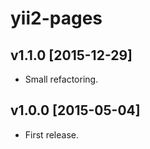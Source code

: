 yii2-pages
==========

v1.1.0 [2015-12-29]
-------------------

- Small refactoring.

v1.0.0 [2015-05-04]
-------------------

- First release.
